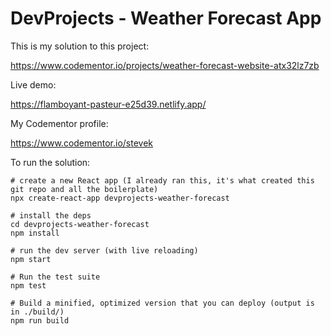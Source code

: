 # DevProjects - Weather Forecast App

This is my solution to this project:

https://www.codementor.io/projects/weather-forecast-website-atx32lz7zb

Live demo:

https://flamboyant-pasteur-e25d39.netlify.app/

My Codementor profile:

https://www.codementor.io/stevek

To run the solution:

    # create a new React app (I already ran this, it's what created this git repo and all the boilerplate)
    npx create-react-app devprojects-weather-forecast

    # install the deps
    cd devprojects-weather-forecast
    npm install

    # run the dev server (with live reloading)
    npm start

    # Run the test suite
    npm test

    # Build a minified, optimized version that you can deploy (output is in ./build/)
    npm run build
